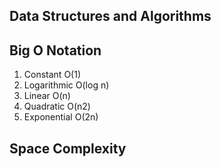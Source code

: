 ## Data Structures and Algorithms

## Big O Notation
1. Constant O(1)
2. Logarithmic O(log n)
3. Linear O(n)
4. Quadratic O(n2)
5. Exponential O(2n)

## Space Complexity
